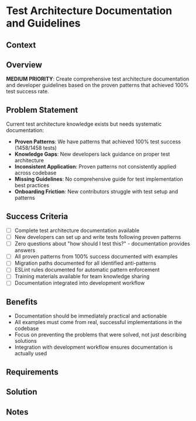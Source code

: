 # Test Architecture Documentation and Guidelines

## Context

## Overview

**MEDIUM PRIORITY**: Create comprehensive test architecture documentation and developer guidelines based on the proven patterns that achieved 100% test success rate.

## Problem Statement

Current test architecture knowledge exists but needs systematic documentation:

- **Proven Patterns**: We have patterns that achieved 100% test success (1458/1458 tests) 
- **Knowledge Gaps**: New developers lack guidance on proper test architecture
- **Inconsistent Application**: Proven patterns not consistently applied across codebase
- **Missing Guidelines**: No comprehensive guide for test implementation best practices
- **Onboarding Friction**: New contributors struggle with test setup and patterns

## Success Criteria

- [ ] Complete test architecture documentation available
- [ ] New developers can set up and write tests following proven patterns
- [ ] Zero questions about "how should I test this?" - documentation provides answers
- [ ] All proven patterns from 100% success documented with examples
- [ ] Migration paths documented for all identified anti-patterns
- [ ] ESLint rules documented for automatic pattern enforcement
- [ ] Training materials available for team knowledge sharing
- [ ] Documentation integrated into development workflow

## Benefits

- Documentation should be immediately practical and actionable
- All examples must come from real, successful implementations in the codebase
- Focus on preventing the problems that were solved, not just describing solutions
- Integration with development workflow ensures documentation is actually used

## Requirements

## Solution

## Notes
